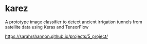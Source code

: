 # karez
A prototype image classifier to detect ancient irrigation tunnels from satellite data using Keras and TensorFlow

https://sarahrshannon.github.io/projects/5_project/
